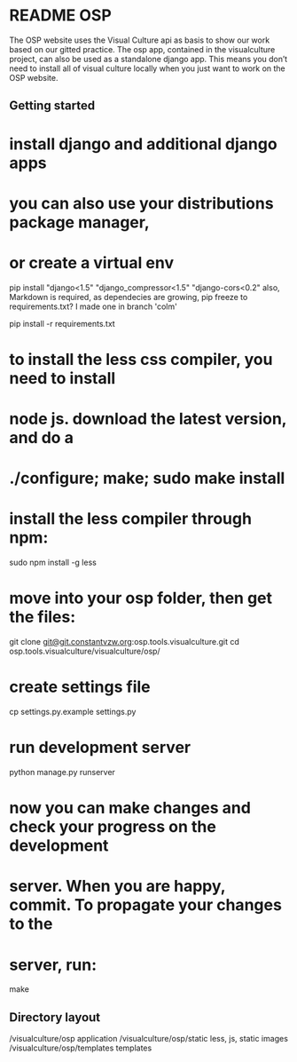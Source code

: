 README OSP
==========

The OSP website uses the Visual Culture api as basis to show our work based on our gitted practice. 
The osp app, contained in the visualculture project, can also be used as a standalone django app. This means
you don’t need to install all of visual culture locally when you just want to
work on the OSP website.

Getting started
---------------

# install django and additional django apps
# you can also use your distributions package manager,
# or create a virtual env

pip install "django<1.5" "django_compressor<1.5" "django-cors<0.2"
also, Markdown is required, as dependecies are growing, pip freeze to requirements.txt? I made one in branch 'colm'

pip install -r requirements.txt

# to install the less css compiler, you need to install
# node js. download the latest version, and do a
# ./configure; make; sudo make install

# install the less compiler through npm:

sudo npm install -g less

# move into your osp folder, then get the files:

git clone git@git.constantvzw.org:osp.tools.visualculture.git
cd osp.tools.visualculture/visualculture/osp/

# create settings file

cp settings.py.example settings.py

# run development server

python manage.py runserver

# now you can make changes and check your progress on the development
# server. When you are happy, commit. To propagate your changes to the
# server, run:

make


Directory layout
----------------

 /visualculture/osp            application
 /visualculture/osp/static     less, js, static images
 /visualculture/osp/templates  templates

